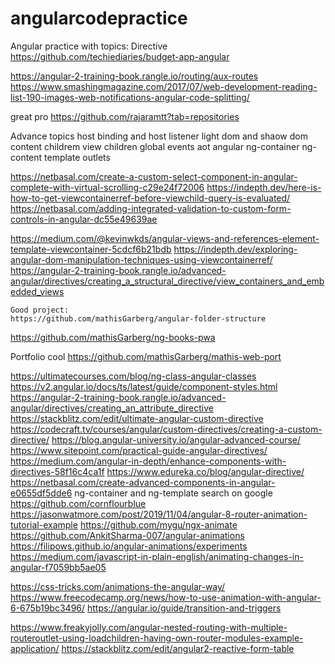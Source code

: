 # angularcodepractice
Angular practice with topics:
Directive
https://github.com/techiediaries/budget-app-angular

https://angular-2-training-book.rangle.io/routing/aux-routes
https://www.smashingmagazine.com/2017/07/web-development-reading-list-190-images-web-notifications-angular-code-splitting/

great pro
https://github.com/rajaramtt?tab=repositories


Advance topics
host binding and host listener
light dom and shaow dom
content childrem
view children
global events
aot angular
ng-container
ng-content
template outlets

<!-- precedence of styles -->
https://netbasal.com/create-a-custom-select-component-in-angular-complete-with-virtual-scrolling-c29e24f72006
https://indepth.dev/here-is-how-to-get-viewcontainerref-before-viewchild-query-is-evaluated/
https://netbasal.com/adding-integrated-validation-to-custom-form-controls-in-angular-dc55e49639ae

https://medium.com/@kevinwkds/angular-views-and-references-element-template-viewcontainer-5cdcf6b21bdb
    https://indepth.dev/exploring-angular-dom-manipulation-techniques-using-viewcontainerref/
    https://angular-2-training-book.rangle.io/advanced-angular/directives/creating_a_structural_directive/view_containers_and_embedded_views


    Good project:
    https://github.com/mathisGarberg/angular-folder-structure
https://github.com/mathisGarberg/ng-books-pwa

Portfolio cool
https://github.com/mathisGarberg/mathis-web-port



<!-- LEFT FOR ME TO DO -->
https://ultimatecourses.com/blog/ng-class-angular-classes
https://v2.angular.io/docs/ts/latest/guide/component-styles.html
https://angular-2-training-book.rangle.io/advanced-angular/directives/creating_an_attribute_directive
https://stackblitz.com/edit/ultimate-angular-custom-directive
https://codecraft.tv/courses/angular/custom-directives/creating-a-custom-directive/
https://blog.angular-university.io/angular-advanced-course/
https://www.sitepoint.com/practical-guide-angular-directives/
https://medium.com/angular-in-depth/enhance-components-with-directives-58f16c4ca1f
https://www.edureka.co/blog/angular-directive/
https://netbasal.com/create-advanced-components-in-angular-e0655df5dde6
ng-container and ng-template  search on google
https://github.com/cornflourblue
https://jasonwatmore.com/post/2019/11/04/angular-8-router-animation-tutorial-example
https://github.com/mygu/ngx-animate
https://github.com/AnkitSharma-007/angular-animations
https://filipows.github.io/angular-animations/experiments
https://medium.com/javascript-in-plain-english/animating-changes-in-angular-f7059bb5ae05
<!-- v good -->
https://css-tricks.com/animations-the-angular-way/
https://www.freecodecamp.org/news/how-to-use-animation-with-angular-6-675b19bc3496/
https://angular.io/guide/transition-and-triggers



https://www.freakyjolly.com/angular-nested-routing-with-multiple-routeroutlet-using-loadchildren-having-own-router-modules-example-application/
https://stackblitz.com/edit/angular2-reactive-form-table